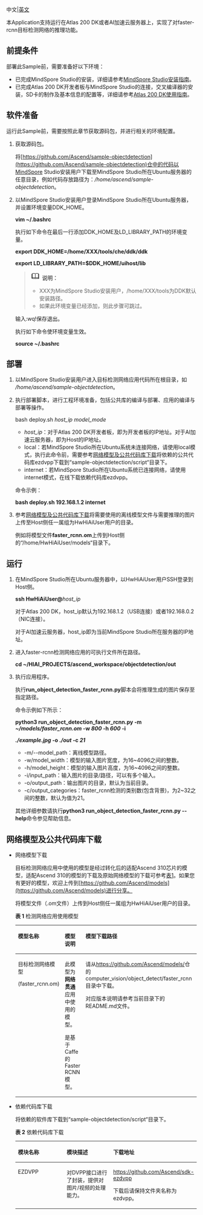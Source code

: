 中文|[英文](README.md)
 
本Application支持运行在Atlas 200 DK或者AI加速云服务器上，实现了对faster-rcnn目标检测网络的推理功能。

## 前提条件<a name="zh-cn_topic_0167429321_section137245294533"></a>

部署此Sample前，需要准备好以下环境：

-   已完成MindSpore Studio的安装，详细请参考[MindSpore Studio安装指南](https://www.huawei.com/minisite/ascend/cn/filedetail_1.html)。
-   已完成Atlas 200 DK开发者板与MindSpore Studio的连接，交叉编译器的安装，SD卡的制作及基本信息的配置等，详细请参考[Atlas 200 DK使用指南](https://www.huawei.com/minisite/ascend/cn/filedetail_2.html)。

## 软件准备<a name="zh-cn_topic_0167429321_section181111827718"></a>

运行此Sample前，需要按照此章节获取源码包，并进行相关的环境配置。

1.  获取源码包。

    将[https://github.com/Ascend/sample-objectdetection](https://github.com/Ascend/sample-objectdetection)仓中的代码以MindSpore Studio安装用户下载至MindSpore Studio所在Ubuntu服务器的任意目录，例如代码存放路径为：_/home/ascend/sample-objectdetection_。

2.  以MindSpore Studio安装用户登录MindSpore Studio所在Ubuntu服务器，并设置环境变量DDK\_HOME。

    **vim \~/.bashrc**

    执行如下命令在最后一行添加DDK\_HOME及LD\_LIBRARY\_PATH的环境变量。

    **export DDK\_HOME=/home/XXX/tools/che/ddk/ddk**

    **export LD\_LIBRARY\_PATH=$DDK\_HOME/uihost/lib**

    >![](doc/source/img/icon-note.gif) **说明：**   
    >-   XXX为MindSpore Studio安装用户，/home/XXX/tools为DDK默认安装路径。  
    >-   如果此环境变量已经添加，则此步骤可跳过。  

    输入:wq!保存退出。

    执行如下命令使环境变量生效。

    **source \~/.bashrc**


## 部署<a name="zh-cn_topic_0167429321_section3723145213347"></a>

1.  以MindSpore Studio安装用户进入目标检测网络应用代码所在根目录，如 _/home/ascend/sample-objectdetection_。
2.  执行部署脚本，进行工程环境准备，包括公共库的编译与部署、应用的编译与部署等操作。

    bash deploy.sh  _host\_ip_ _model\_mode_

    -   _host\_ip_：对于Atlas 200 DK开发者板，即为开发者板的IP地址。对于AI加速云服务器，即为Host的IP地址。
    -   local：若MindSpore Studio所在Ubuntu系统未连接网络，请使用local模式，执行此命令前，需要参考[网络模型及公共代码库下载](#zh-cn_topic_0167429321_section92241245122511)将依赖的公共代码库ezdvpp下载到“sample-objectdetection/script“目录下。
    -   internet：若MindSpore Studio所在Ubuntu系统已连接网络，请使用internet模式，在线下载依赖代码库ezdvpp。

    命令示例：

    **bash deploy.sh 192.168.1.2 internet**

3.  参考[网络模型及公共代码库下载](#zh-cn_topic_0167429321_section92241245122511)将需要使用的离线模型文件与需要推理的图片上传至Host侧任一属组为HwHiAiUser用户的目录。

    例如将模型文件**faster\_rcnn.om**上传到Host侧的“/home/HwHiAiUser/models“目录下。


## 运行<a name="zh-cn_topic_0167429321_section87121843104920"></a>

1.  在MindSpore Studio所在Ubuntu服务器中，以HwHiAiUser用户SSH登录到Host侧。

    **ssh HwHiAiUser@**_host\_ip_

    对于Atlas 200 DK，host\_ip默认为192.168.1.2（USB连接）或者192.168.0.2（NIC连接）。

    对于AI加速云服务器，host\_ip即为当前MindSpore Studio所在服务器的IP地址。

2.  进入faster-rcnn检测网络应用的可执行文件所在路径。

    **cd \~/HIAI\_PROJECTS/ascend\_workspace/objectdetection/out**

3.  执行应用程序。

    执行**run\_object\_detection\_faster\_rcnn.py**脚本会将推理生成的图片保存至指定路径。

    命令示例如下所示：

    **python3 run\_object\_detection\_faster\_rcnn.py -m  _\~/models/faster\_rcnn.om_  -w  _800_  -h  _600_  -i**

    **_./example.jpg_  -o  _./out_  -c _21_**

    -   -m/--model\_path：离线模型路径。
    -   -w/model\_width：模型的输入图片宽度，为16\~4096之间的整数。
    -   -h/model\_height：模型的输入图片高度，为16\~4096之间的整数。
    -   -i/input\_path：输入图片的目录/路径，可以有多个输入。
    -   -o/output\_path：输出图片的目录，默认为当前目录。
    -   -c/output\_categories：faster\_rcnn检测的类别数\(包含背景\)，为2\~32之间的整数，默认为值为21。

    其他详细参数请执行**python3 run\_object\_detection\_faster\_rcnn.py --help**命令参见帮助信息。


## 网络模型及公共代码库下载<a name="zh-cn_topic_0167429321_section92241245122511"></a>

-   网络模型下载

    目标检测网络应用中使用的模型是经过转化后的适配Ascend 310芯片的模型，适配Ascend 310的模型的下载及原始网络模型的下载可参考[表1](#zh-cn_topic_0167429321_table2025054712436)。如果您有更好的模型，欢迎上传到[https://github.com/Ascend/models](https://github.com/Ascend/models)进行分享。

    将模型文件（.om文件）上传到Host侧任一属组为HwHiAiUser用户的目录。

    **表 1**  检测网络应用使用模型

    <a name="zh-cn_topic_0167429321_table2025054712436"></a>
    <table><thead align="left"><tr id="zh-cn_topic_0167429321_row14250184710432"><th class="cellrowborder" valign="top" width="19.53%" id="mcps1.2.5.1.1"><p id="zh-cn_topic_0167429321_p6250154710435"><a name="zh-cn_topic_0167429321_p6250154710435"></a><a name="zh-cn_topic_0167429321_p6250154710435"></a>模型名称</p>
    </th>
    <th class="cellrowborder" valign="top" width="29.970000000000002%" id="mcps1.2.5.1.2"><p id="zh-cn_topic_0167429321_p202504470434"><a name="zh-cn_topic_0167429321_p202504470434"></a><a name="zh-cn_topic_0167429321_p202504470434"></a>模型说明</p>
    </th>
    <th class="cellrowborder" valign="top" width="32.01%" id="mcps1.2.5.1.3"><p id="zh-cn_topic_0167429321_p172511475435"><a name="zh-cn_topic_0167429321_p172511475435"></a><a name="zh-cn_topic_0167429321_p172511475435"></a>模型下载路径</p>
    </th>
    <th class="cellrowborder" valign="top" width="18.490000000000002%" id="mcps1.2.5.1.4"><p id="zh-cn_topic_0167429321_p1625116471432"><a name="zh-cn_topic_0167429321_p1625116471432"></a><a name="zh-cn_topic_0167429321_p1625116471432"></a>原始网络下载地址</p>
    </th>
    </tr>
    </thead>
    <tbody><tr id="zh-cn_topic_0167429321_row1925111472431"><td class="cellrowborder" valign="top" width="19.53%" headers="mcps1.2.5.1.1 "><p id="zh-cn_topic_0167429321_p52511447194311"><a name="zh-cn_topic_0167429321_p52511447194311"></a><a name="zh-cn_topic_0167429321_p52511447194311"></a>目标检测网络模型</p>
    <p id="zh-cn_topic_0167429321_p32528473439"><a name="zh-cn_topic_0167429321_p32528473439"></a><a name="zh-cn_topic_0167429321_p32528473439"></a>(faster_rcnn.om)</p>
    </td>
    <td class="cellrowborder" valign="top" width="29.970000000000002%" headers="mcps1.2.5.1.2 "><p id="zh-cn_topic_0167429321_p15252247154312"><a name="zh-cn_topic_0167429321_p15252247154312"></a><a name="zh-cn_topic_0167429321_p15252247154312"></a>此模型为<strong id="zh-cn_topic_0167429321_b17252134715438"><a name="zh-cn_topic_0167429321_b17252134715438"></a><a name="zh-cn_topic_0167429321_b17252134715438"></a>网络贯通</strong>应用中使用的模型。</p>
    <p id="zh-cn_topic_0167429321_p12521447144318"><a name="zh-cn_topic_0167429321_p12521447144318"></a><a name="zh-cn_topic_0167429321_p12521447144318"></a>是基于Caffe的Faster RCNN模型。</p>
    </td>
    <td class="cellrowborder" valign="top" width="32.01%" headers="mcps1.2.5.1.3 "><p id="zh-cn_topic_0167429321_p8252247164310"><a name="zh-cn_topic_0167429321_p8252247164310"></a><a name="zh-cn_topic_0167429321_p8252247164310"></a>请从<a href="https://github.com/Ascend/models/" target="_blank" rel="noopener noreferrer">https://github.com/Ascend/models/</a>仓的computer_vision/<span>object_detect</span><span>/</span><span>faster_rcnn</span>目录中下载。</p>
    <p id="zh-cn_topic_0167429321_p8252184713434"><a name="zh-cn_topic_0167429321_p8252184713434"></a><a name="zh-cn_topic_0167429321_p8252184713434"></a>对应版本说明请参考当前目录下的<span>README.md</span>文件。</p>
    </td>
    <td class="cellrowborder" valign="top" width="18.490000000000002%" headers="mcps1.2.5.1.4 "><p id="zh-cn_topic_0167429321_p1225244714433"><a name="zh-cn_topic_0167429321_p1225244714433"></a><a name="zh-cn_topic_0167429321_p1225244714433"></a>请从<a href="https://github.com/Ascend/models/" target="_blank" rel="noopener noreferrer">https://github.com/Ascend/models/</a>仓的computer_vision/<span>object_detect</span><span>/</span><span>faster_rcnn</span>目录下的<span>README.md</span>文件获取。</p>
    <p id="zh-cn_topic_0167429321_p192524479435"><a name="zh-cn_topic_0167429321_p192524479435"></a><a name="zh-cn_topic_0167429321_p192524479435"></a></p>
    </td>
    </tr>
    </tbody>
    </table>

-   依赖代码库下载

    将依赖的软件库下载到“sample-objectdetection/script“目录下。

    **表 2**  依赖代码库下载

    <a name="zh-cn_topic_0167429321_table6701646132617"></a>
    <table><thead align="left"><tr id="zh-cn_topic_0167429321_row1970164692615"><th class="cellrowborder" valign="top" width="33.33333333333333%" id="mcps1.2.4.1.1"><p id="zh-cn_topic_0167429321_p1470646172612"><a name="zh-cn_topic_0167429321_p1470646172612"></a><a name="zh-cn_topic_0167429321_p1470646172612"></a>模块名称</p>
    </th>
    <th class="cellrowborder" valign="top" width="33.33333333333333%" id="mcps1.2.4.1.2"><p id="zh-cn_topic_0167429321_p187004619261"><a name="zh-cn_topic_0167429321_p187004619261"></a><a name="zh-cn_topic_0167429321_p187004619261"></a>模块描述</p>
    </th>
    <th class="cellrowborder" valign="top" width="33.33333333333333%" id="mcps1.2.4.1.3"><p id="zh-cn_topic_0167429321_p170846112618"><a name="zh-cn_topic_0167429321_p170846112618"></a><a name="zh-cn_topic_0167429321_p170846112618"></a>下载地址</p>
    </th>
    </tr>
    </thead>
    <tbody><tr id="zh-cn_topic_0167429321_row57014462267"><td class="cellrowborder" valign="top" width="33.33333333333333%" headers="mcps1.2.4.1.1 "><p id="zh-cn_topic_0167429321_p10701746152618"><a name="zh-cn_topic_0167429321_p10701746152618"></a><a name="zh-cn_topic_0167429321_p10701746152618"></a>EZDVPP</p>
    </td>
    <td class="cellrowborder" valign="top" width="33.33333333333333%" headers="mcps1.2.4.1.2 "><p id="zh-cn_topic_0167429321_p20701846182611"><a name="zh-cn_topic_0167429321_p20701846182611"></a><a name="zh-cn_topic_0167429321_p20701846182611"></a>对DVPP接口进行了封装，提供对图片/视频的处理能力。</p>
    </td>
    <td class="cellrowborder" valign="top" width="33.33333333333333%" headers="mcps1.2.4.1.3 "><p id="zh-cn_topic_0167429321_p770124652612"><a name="zh-cn_topic_0167429321_p770124652612"></a><a name="zh-cn_topic_0167429321_p770124652612"></a><a href="https://github.com/Ascend/sdk-ezdvpp" target="_blank" rel="noopener noreferrer">https://github.com/Ascend/sdk-ezdvpp</a></p>
    <p id="zh-cn_topic_0167429321_p870154612614"><a name="zh-cn_topic_0167429321_p870154612614"></a><a name="zh-cn_topic_0167429321_p870154612614"></a>下载后请保持文件夹名称为ezdvpp。</p>
    </td>
    </tr>
    </tbody>
    </table>


